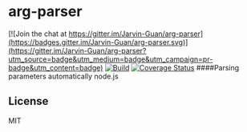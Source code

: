 # arg-parser 

[![Join the chat at https://gitter.im/Jarvin-Guan/arg-parser](https://badges.gitter.im/Jarvin-Guan/arg-parser.svg)](https://gitter.im/Jarvin-Guan/arg-parser?utm_source=badge&utm_medium=badge&utm_campaign=pr-badge&utm_content=badge)
[![Build](https://travis-ci.org/Jarvin-Guan/arg-parser.svg?branch=master)](https://travis-ci.org/Jarvin-Guan/arg-parser/)      [![Coverage Status](https://coveralls.io/repos/github/Jarvin-Guan/arg-parser/badge.svg?branch=master)](https://coveralls.io/github/Jarvin-Guan/arg-parser?branch=master)
####Parsing parameters automatically     node.js

## License

  MIT
 
